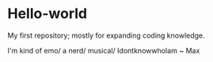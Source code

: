 # Hello-world
My first repository; mostly for expanding coding knowledge.

I'm kind of emo/ a nerd/ musical/ IdontknowwhoIam ~ Max
